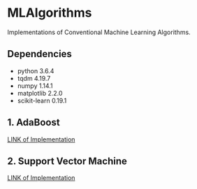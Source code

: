# MLAlgorithms
Implementations of Conventional Machine Learning Algorithms.

## Dependencies

- python 3.6.4
- tqdm 4.19.7
- numpy 1.14.1
- matplotlib 2.2.0
- scikit-learn 0.19.1

## 1. AdaBoost

[LINK of Implementation](https://github.com/quqixun/MLAlgorithms/tree/master/AdaBoost)

## 2. Support Vector Machine

[LINK of Implementation](https://github.com/quqixun/MLAlgorithms/tree/master/SVM)
